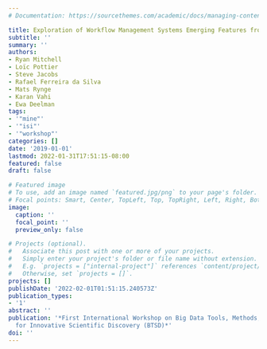 ```yaml
---
# Documentation: https://sourcethemes.com/academic/docs/managing-content/

title: Exploration of Workflow Management Systems Emerging Features from Users Perspectives
subtitle: ''
summary: ''
authors:
- Ryan Mitchell
- Loïc Pottier
- Steve Jacobs
- Rafael Ferreira da Silva
- Mats Rynge
- Karan Vahi
- Ewa Deelman
tags:
- '"mine"'
- '"isi"'
- '"workshop"'
categories: []
date: '2019-01-01'
lastmod: 2022-01-31T17:51:15-08:00
featured: false
draft: false

# Featured image
# To use, add an image named `featured.jpg/png` to your page's folder.
# Focal points: Smart, Center, TopLeft, Top, TopRight, Left, Right, BottomLeft, Bottom, BottomRight.
image:
  caption: ''
  focal_point: ''
  preview_only: false

# Projects (optional).
#   Associate this post with one or more of your projects.
#   Simply enter your project's folder or file name without extension.
#   E.g. `projects = ["internal-project"]` references `content/project/deep-learning/index.md`.
#   Otherwise, set `projects = []`.
projects: []
publishDate: '2022-02-01T01:51:15.240573Z'
publication_types:
- '1'
abstract: ''
publication: '*First International Workshop on Big Data Tools, Methods, and Use Cases
  for Innovative Scientific Discovery (BTSD)*'
doi: ''
---
```

